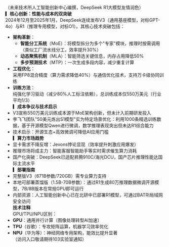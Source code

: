  （未来技术所人工智能创新中心编撰，DeepSeek R1大模型友情润色）  
**▎核心创新：性能与成本的双突破**  
2024年12月至2025年1月，DeepSeek连续发布V3（通用基座模型，对标GPT-4o）与R1（推理专用模型，对标O1）。其核心技术突破包括：  
- **架构革新**：  
  - **智能分工系统**（MoE）：将模型拆分为多个"专家"模块，推理时按需调用（类似工厂流水线分工，效率提升30%）  
  - **动态聚焦机制**（MLA）：智能筛选关键信息，内存占用降低50%  
  - **多步预测技术**（MTP）：一次生成多段内容，减少重复计算  
- **工程优化**：  
  采用FP8混合精度（算力需求降低40%）与通信优化技术，支持万卡级协同训练  
- **训练方法**：  
  纯强化学习驱动（减少80%人工标注依赖），总训练成本仅550万美元（行业平均1/3）  
**▎成本争议与技术启示**  
- V3宣称550万美元训练成本源于MoE架构创新，但未计入前期研发投入  
- 李飞飞团队"50美元炼出S1模型"实为特定场景优化：利用1000条精选训练数据，基于开源模型Qwen进行微调，数学推理表现突出但未达R1综合能力  
- 技术启示：开源生态+高效微调可降低AI应用门槛  
**▎算力市场趋势**  
- 显卡需求不降反增：Jevons悖论显现（效率提升刺激应用爆发）  
- 推理市场将成主力：智能客服智能助手等实时需求催生算力消耗  
- 国产化突破：DeepSeek已适配昇腾910C/海光DCU，国产芯片推理性能达国际主流水平  
**▎部署指南**  
- 完整版V3（671B参数/720GB）需专业算力支持  
- 本地可部署蒸馏版（1.5B-70B参数）：通过R1生成80万推理数据微调开源模型，7B/8B版本在常规GPU即可运行  
- 内部资源：人工智能创新中心已在北研中已部署R1模型，可通过BATRI局域网安全访问  
**技术注释**  
GPU/TPU/NPU区别：  
- **GPU**：通用并行计算（图像处理转型AI加速）  
- **TPU**（谷歌）：专攻矩阵运算，机器学习效率优化  
- **NPU**（华为等）：神经网络专用架构，能效比提升显著  
（访问入口敬请期待103实验室通知）